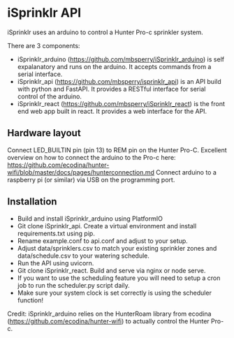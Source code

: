# iSprinklr API

iSprinklr uses an arduino to control a Hunter Pro-c sprinkler system.

There are 3 components:
- iSprinklr_arduino (https://github.com/mbsperry/iSprinklr_arduino) is self expalanatory and runs on the arduino. It accepts commands from a serial interface. 
- iSprinklr_api (https://github.com/mbsperry/isprinklr_api) is an API build with python and FastAPI. It provides a RESTful interface for serial control of the arduino.
- iSprinklr_react (https://github.com/mbsperry/iSprinklr_react) is the front end web app built in react. It provides a web interface for the API.

## Hardware layout
Connect LED_BUILTIN pin (pin 13) to REM pin on the Hunter Pro-C. Excellent overview on how to connect the arduino to the Pro-c here: https://github.com/ecodina/hunter-wifi/blob/master/docs/pages/hunterconnection.md
Connect arduino to a raspberry pi (or similar) via USB on the programming port.

## Installation
- Build and install iSprinklr_arduino using PlatformIO
- Git clone iSprinklr_api. Create a virtual environment and install requirements.txt using pip. 
- Rename example.conf to api.conf and adjust to your setup.
- Adjust data/sprinklers.csv to match your existing sprinkler zones and data/schedule.csv to your watering schedule.
- Run the API using uvicorn.
- Git clone iSprinklr_react. Build and serve via nginx or node serve. 
- If you want to use the scheduling feature you will need to setup a cron job to run the scheduler.py script daily.
- Make sure your system clock is set correctly is using the scheduler function!

Credit:
iSprinklr_arduino relies on the HunterRoam library from ecodina (https://github.com/ecodina/hunter-wifi) to actually control the Hunter Pro-c.